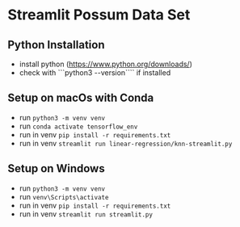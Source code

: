 # Streamlit Possum Data Set

## Python Installation
- install python (https://www.python.org/downloads/)
- check with ```python3 --version```` if installed

## Setup on macOs with Conda
- run ```python3 -m venv venv```
- run ```conda activate tensorflow_env```
- run in venv ```pip install -r requirements.txt```
- run in venv ```streamlit run linear-regression/knn-streamlit.py ```

## Setup on Windows
- run ```python3 -m venv venv```
- run ```venv\Scripts\activate```
- run in venv ```pip install -r requirements.txt```
- run in venv ```streamlit run streamlit.py```
